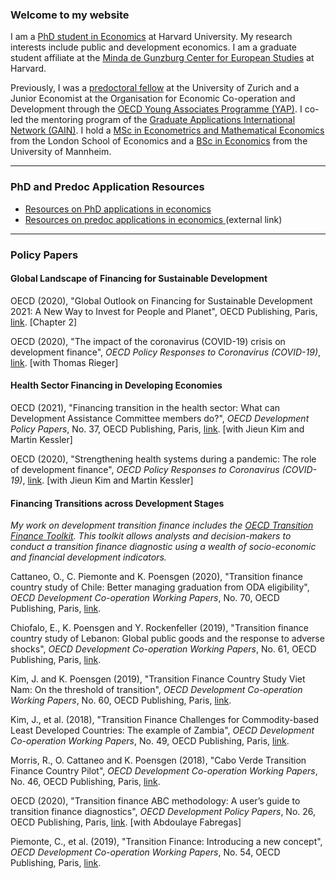 ### Welcome to my website

I am a <a href="https://economics.harvard.edu/phd-program" target="_blank">PhD student in Economics</a> at Harvard University. My research interests include public and development economics. I am a graduate student affiliate at the <a href="https://ces.fas.harvard.edu/people/konstantin-poensgen" target="_blank">Minda de Gunzburg Center for European Studies</a> at Harvard.

Previously, I was a <a href="http://www.econ.uzh.ch/en/study/predoc.html" target="_blank">predoctoral fellow</a> at the University of Zurich and a Junior Economist at the Organisation for Economic Co-operation and Development through the <a href="https://www.oecd.org/careers/young-associate-programme/" target="_blank">OECD Young Associates Programme (YAP)</a>.  I co-led the mentoring program of the <a href="https://gain-network.net" target="_blank">Graduate Applications International Network (GAIN)</a>. I hold a <a href="https://www.lse.ac.uk/study-at-lse/Graduate/degree-programmes-2023/MSc-Econometrics-and-Mathematical-Economics" target="_blank">MSc in Econometrics and Mathematical Economics</a> from the London School of Economics and a <a href="https://www.uni-mannheim.de/en/academics/programs/bsc-economics/" target="_blank">BSc in Economics</a> from the University of Mannheim. 

---

### PhD and Predoc Application Resources

- [Resources on PhD applications in economics](./pages/phd-economics-application-advice.html)
- <a href="https://raguide.github.io" target="_blank"> Resources on predoc applications in economics </a> (external link)

---

### Policy Papers

#### Global Landscape of Financing for Sustainable Development

OECD (2020), "Global Outlook on Financing for Sustainable Development 2021: A New Way to Invest for People and Planet", OECD Publishing, Paris, <a href="https://doi.org/10.1787/e3c30a9a-en" target="_blank" > link</a>.  [Chapter 2]

OECD (2020), "The impact of the coronavirus (COVID-19) crisis on development finance", _OECD Policy Responses to Coronavirus (COVID-19)_, <a href="http://www.oecd.org/coronavirus/policy-responses/the-impact-of-the-coronavirus-covid-19-crisis-on-development-finance-9de00b3b/" target="_blank" > link</a>. [with Thomas Rieger]

#### Health Sector Financing in Developing Economies

OECD (2021), "Financing transition in the health sector: What can Development Assistance Committee members do?", _OECD Development Policy Papers_, No. 37, OECD Publishing, Paris, <a href="https://doi.org/10.1787/0d16fad8-en" target="_blank" > link</a>.  [with Jieun Kim and Martin Kessler]

OECD (2020), "Strengthening health systems during a pandemic: The role of development finance", _OECD Policy Responses to Coronavirus (COVID-19)_, <a href="https://www.oecd.org/coronavirus/policy-responses/strengthening-health-systems-during-a-pandemic-the-role-of-development-finance-f762bf1c/" target="_blank" > link</a>. [with Jieun Kim and Martin Kessler]

#### Financing Transitions across Development Stages

_My work on development transition finance includes the <a href="https://www.oecd.org/dac/transition-finance-toolkit/" target="_blank" > OECD Transition Finance Toolkit</a>. This toolkit allows analysts and decision-makers to conduct a transition finance diagnostic using a wealth of socio-economic and financial development indicators._

Cattaneo, O., C. Piemonte and K. Poensgen (2020), "Transition finance country study of Chile: Better managing graduation from ODA eligibility", _OECD Development Co-operation Working Papers_, No. 70, OECD Publishing, Paris, <a href="https://doi.org/10.1787/608cbf6d-en" target="_blank" > link</a>.

Chiofalo, E., K. Poensgen and Y. Rockenfeller (2019), "Transition finance country study of Lebanon: Global public goods and the response to adverse shocks", _OECD Development Co-operation Working Papers_, No. 61, OECD Publishing, Paris, <a href="https://doi.org/10.1787/25aa14e0-en" target="_blank" > link</a>. 

Kim, J. and K. Poensgen (2019), "Transition Finance Country Study Viet Nam: On the threshold of transition", _OECD Development Co-operation Working Papers_, No. 60, OECD Publishing, Paris, <a href="https://doi.org/10.1787/3cb86a6c-en" target="_blank" > link</a>.

Kim, J., et al. (2018), "Transition Finance Challenges for Commodity-based Least Developed Countries: The example of Zambia", _OECD Development Co-operation Working Papers_, No. 49, OECD Publishing, Paris, <a href="https://doi.org/10.1787/feb640fe-en" target="_blank" > link</a>.

Morris, R., O. Cattaneo and K. Poensgen (2018), "Cabo Verde Transition Finance Country Pilot", _OECD Development Co-operation Working Papers_, No. 46, OECD Publishing, Paris, <a href="https://doi.org/10.1787/1affcac6-en" target="_blank" > link</a>.

OECD (2020), "Transition finance ABC methodology: A user’s guide to transition finance diagnostics", _OECD Development Policy Papers_, No. 26, OECD Publishing, Paris, <a href="https://doi.org/10.1787/c5210d6c-en" target="_blank" > link</a>. [with Abdoulaye Fabregas]

Piemonte, C., et al. (2019), "Transition Finance: Introducing a new concept", _OECD Development Co-operation Working Papers_, No. 54, OECD Publishing, Paris, <a href="https://doi.org/10.1787/2dad64fb-en" target="_blank" > link</a>.
